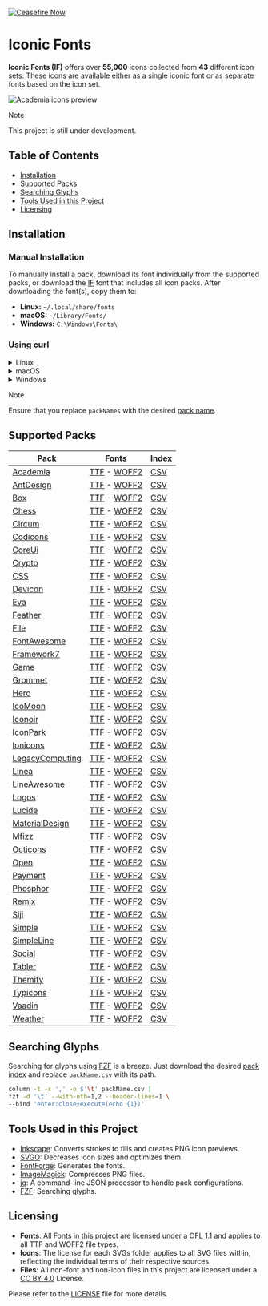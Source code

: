 [![Ceasefire Now](https://badge.techforpalestine.org/default)](https://techforpalestine.org/learn-more)

# Iconic Fonts

**Iconic Fonts (IF)** offers over **55,000** icons collected from **43** different icon sets. These icons are available either as a single iconic font or as separate fonts based on the icon set.

<picture>
  <source media="(prefers-color-scheme: dark)" srcset="https://raw.githubusercontent.com/iconicFonts/if/main/imgs/if-preview_dark.png">
  <img alt="Academia icons preview" src="https://raw.githubusercontent.com/iconicFonts/if/main/imgs/if-preview_light.png">
</picture>

> [!NOTE]
> This project is still under development.

## Table of Contents

- [Installation](#installation)
- [Supported Packs](#supported-packs)
- [Searching Glyphs](#searching-glyphs)
- [Tools Used in this Project](#tools-used-in-this-project)
- [Licensing](#licensing)

## Installation

### Manual Installation

To manually install a pack, download its font individually from the supported packs, or download the [IF](https://raw.githubusercontent.com/iconicFonts/if/main/fonts/TTF/if.ttf) font that includes all icon packs. After downloading the font(s), copy them to:

- **Linux:** `~/.local/share/fonts`
- **macOS:** `~/Library/Fonts/`
- **Windows:** `C:\Windows\Fonts\`

### Using curl

<details>

<summary>Linux</summary>

```sh
curl -o ~/.local/share/fonts/packName.ttf https://raw.githubusercontent.com/iconicFonts/if/main/fonts/TTF/packName.ttf
```

Refresh font cache:

```sh
fc-cache -f ~/.local/share/fonts
```

</details>

<details>

<summary>macOS</summary>

```sh
curl -o ~/Library/Fonts/packName.ttf https://raw.githubusercontent.com/iconicFonts/if/main/fonts/TTF/packName.ttf
```

</details>

<details>

<summary>Windows</summary>

```sh
curl -o C:\Windows\Fonts\packName.ttf https://raw.githubusercontent.com/iconicFonts/if/main/fonts/TTF/packName.ttf
```

</details>

> [!NOTE]
> Ensure that you replace `packNames` with the desired [pack name](https://github.com/iconicFonts/if/tree/main/packs).

## Supported Packs


| Pack                                                                                 | Fonts                                                                                                                                                                                         | Index                                                                          |
| ------------------------------------------------------------------------------------ | --------------------------------------------------------------------------------------------------------------------------------------------------------------------------------------------- | ------------------------------------------------------------------------------ |
| [Academia](https://github.com/iconicFonts/if/tree/main/packs/Academia)               | [TTF](https://raw.githubusercontent.com/iconicFonts/if/main/fonts/TTF/Academia.ttf) - [WOFF2](https://raw.githubusercontent.com/iconicFonts/if/main/fonts/WOFF2/Academia.woff2)               | [CSV](https://github.com/iconicFonts/if/blob/main/indices/Academia.csv)        |
| [AntDesign](https://github.com/iconicFonts/if/tree/main/packs/AntDesign)             | [TTF](https://raw.githubusercontent.com/iconicFonts/if/main/fonts/TTF/AntDesign.ttf) - [WOFF2](https://raw.githubusercontent.com/iconicFonts/if/main/fonts/WOFF2/AntDesign.woff2)             | [CSV](https://github.com/iconicFonts/if/blob/main/indices/AntDesign.csv)       |
| [Box](https://github.com/iconicFonts/if/tree/main/packs/Box)                         | [TTF](https://raw.githubusercontent.com/iconicFonts/if/main/fonts/TTF/Box.ttf) - [WOFF2](https://raw.githubusercontent.com/iconicFonts/if/main/fonts/WOFF2/Box.woff2)                         | [CSV](https://github.com/iconicFonts/if/blob/main/indices/Box.csv)             |
| [Chess](https://github.com/iconicFonts/if/tree/main/packs/Chess)                     | [TTF](https://raw.githubusercontent.com/iconicFonts/if/main/fonts/TTF/Chess.ttf) - [WOFF2](https://raw.githubusercontent.com/iconicFonts/if/main/fonts/WOFF2/Chess.woff2)                     | [CSV](https://github.com/iconicFonts/if/blob/main/indices/Chess.csv)           |
| [Circum](https://github.com/iconicFonts/if/tree/main/packs/Circum)                   | [TTF](https://raw.githubusercontent.com/iconicFonts/if/main/fonts/TTF/Circum.ttf) - [WOFF2](https://raw.githubusercontent.com/iconicFonts/if/main/fonts/WOFF2/Circum.woff2)                   | [CSV](https://github.com/iconicFonts/if/blob/main/indices/Circum.csv)          |
| [Codicons](https://github.com/iconicFonts/if/tree/main/packs/Codicons)               | [TTF](https://raw.githubusercontent.com/iconicFonts/if/main/fonts/TTF/Codicons.ttf) - [WOFF2](https://raw.githubusercontent.com/iconicFonts/if/main/fonts/WOFF2/Codicons.woff2)               | [CSV](https://github.com/iconicFonts/if/blob/main/indices/Codicons.csv)        |
| [CoreUi](https://github.com/iconicFonts/if/tree/main/packs/CoreUi)                   | [TTF](https://raw.githubusercontent.com/iconicFonts/if/main/fonts/TTF/CoreUi.ttf) - [WOFF2](https://raw.githubusercontent.com/iconicFonts/if/main/fonts/WOFF2/CoreUi.woff2)                   | [CSV](https://github.com/iconicFonts/if/blob/main/indices/CoreUi.csv)          |
| [Crypto](https://github.com/iconicFonts/if/tree/main/packs/Crypto)                   | [TTF](https://raw.githubusercontent.com/iconicFonts/if/main/fonts/TTF/Crypto.ttf) - [WOFF2](https://raw.githubusercontent.com/iconicFonts/if/main/fonts/WOFF2/Crypto.woff2)                   | [CSV](https://github.com/iconicFonts/if/blob/main/indices/Crypto.csv)          |
| [CSS](https://github.com/iconicFonts/if/tree/main/packs/CSS)                         | [TTF](https://raw.githubusercontent.com/iconicFonts/if/main/fonts/TTF/CSS.ttf) - [WOFF2](https://raw.githubusercontent.com/iconicFonts/if/main/fonts/WOFF2/CSS.woff2)                         | [CSV](https://github.com/iconicFonts/if/blob/main/indices/CSS.csv)             |
| [Devicon](https://github.com/iconicFonts/if/tree/main/packs/Devicon)                 | [TTF](https://raw.githubusercontent.com/iconicFonts/if/main/fonts/TTF/Devicon.ttf) - [WOFF2](https://raw.githubusercontent.com/iconicFonts/if/main/fonts/WOFF2/Devicon.woff2)                 | [CSV](https://github.com/iconicFonts/if/blob/main/indices/Devicon.csv)         |
| [Eva](https://github.com/iconicFonts/if/tree/main/packs/Eva)                         | [TTF](https://raw.githubusercontent.com/iconicFonts/if/main/fonts/TTF/Eva.ttf) - [WOFF2](https://raw.githubusercontent.com/iconicFonts/if/main/fonts/WOFF2/Eva.woff2)                         | [CSV](https://github.com/iconicFonts/if/blob/main/indices/Eva.csv)             |
| [Feather](https://github.com/iconicFonts/if/tree/main/packs/Feather)                 | [TTF](https://raw.githubusercontent.com/iconicFonts/if/main/fonts/TTF/Feather.ttf) - [WOFF2](https://raw.githubusercontent.com/iconicFonts/if/main/fonts/WOFF2/Feather.woff2)                 | [CSV](https://github.com/iconicFonts/if/blob/main/indices/Feather.csv)         |
| [File](https://github.com/iconicFonts/if/tree/main/packs/File)                       | [TTF](https://raw.githubusercontent.com/iconicFonts/if/main/fonts/TTF/File.ttf) - [WOFF2](https://raw.githubusercontent.com/iconicFonts/if/main/fonts/WOFF2/File.woff2)                       | [CSV](https://github.com/iconicFonts/if/blob/main/indices/File.csv)            |
| [FontAwesome](https://github.com/iconicFonts/if/tree/main/packs/FontAwesome)         | [TTF](https://raw.githubusercontent.com/iconicFonts/if/main/fonts/TTF/FontAwesome.ttf) - [WOFF2](https://raw.githubusercontent.com/iconicFonts/if/main/fonts/WOFF2/FontAwesome.woff2)         | [CSV](https://github.com/iconicFonts/if/blob/main/indices/FontAwesome.csv)     |
| [Framework7](https://github.com/iconicFonts/if/tree/main/packs/Framework7)           | [TTF](https://raw.githubusercontent.com/iconicFonts/if/main/fonts/TTF/Framework7.ttf) - [WOFF2](https://raw.githubusercontent.com/iconicFonts/if/main/fonts/WOFF2/Framework7.woff2)           | [CSV](https://github.com/iconicFonts/if/blob/main/indices/Framework7.csv)      |
| [Game](https://github.com/iconicFonts/if/tree/main/packs/Game)                       | [TTF](https://raw.githubusercontent.com/iconicFonts/if/main/fonts/TTF/Game.ttf) - [WOFF2](https://raw.githubusercontent.com/iconicFonts/if/main/fonts/WOFF2/Game.woff2)                       | [CSV](https://github.com/iconicFonts/if/blob/main/indices/Game.csv)            |
| [Grommet](https://github.com/iconicFonts/if/tree/main/packs/Grommet)                 | [TTF](https://raw.githubusercontent.com/iconicFonts/if/main/fonts/TTF/Grommet.ttf) - [WOFF2](https://raw.githubusercontent.com/iconicFonts/if/main/fonts/WOFF2/Grommet.woff2)                 | [CSV](https://github.com/iconicFonts/if/blob/main/indices/Grommet.csv)         |
| [Hero](https://github.com/iconicFonts/if/tree/main/packs/Hero)                       | [TTF](https://raw.githubusercontent.com/iconicFonts/if/main/fonts/TTF/Hero.ttf) - [WOFF2](https://raw.githubusercontent.com/iconicFonts/if/main/fonts/WOFF2/Hero.woff2)                       | [CSV](https://github.com/iconicFonts/if/blob/main/indices/Hero.csv)            |
| [IcoMoon](https://github.com/iconicFonts/if/tree/main/packs/IcoMoon)                 | [TTF](https://raw.githubusercontent.com/iconicFonts/if/main/fonts/TTF/IcoMoon.ttf) - [WOFF2](https://raw.githubusercontent.com/iconicFonts/if/main/fonts/WOFF2/IcoMoon.woff2)                 | [CSV](https://github.com/iconicFonts/if/blob/main/indices/IcoMoon.csv)         |
| [Iconoir](https://github.com/iconicFonts/if/tree/main/packs/Iconoir)                 | [TTF](https://raw.githubusercontent.com/iconicFonts/if/main/fonts/TTF/Iconoir.ttf) - [WOFF2](https://raw.githubusercontent.com/iconicFonts/if/main/fonts/WOFF2/Iconoir.woff2)                 | [CSV](https://github.com/iconicFonts/if/blob/main/indices/Iconoir.csv)         |
| [IconPark](https://github.com/iconicFonts/if/tree/main/packs/IconPark)               | [TTF](https://raw.githubusercontent.com/iconicFonts/if/main/fonts/TTF/IconPark.ttf) - [WOFF2](https://raw.githubusercontent.com/iconicFonts/if/main/fonts/WOFF2/IconPark.woff2)               | [CSV](https://github.com/iconicFonts/if/blob/main/indices/IconPark.csv)        |
| [Ionicons](https://github.com/iconicFonts/if/tree/main/packs/Ionicons)               | [TTF](https://raw.githubusercontent.com/iconicFonts/if/main/fonts/TTF/Ionicons.ttf) - [WOFF2](https://raw.githubusercontent.com/iconicFonts/if/main/fonts/WOFF2/Ionicons.woff2)               | [CSV](https://github.com/iconicFonts/if/blob/main/indices/Ionicons.csv)        |
| [LegacyComputing](https://github.com/iconicFonts/if/tree/main/packs/LegacyComputing) | [TTF](https://raw.githubusercontent.com/iconicFonts/if/main/fonts/TTF/LegacyComputing.ttf) - [WOFF2](https://raw.githubusercontent.com/iconicFonts/if/main/fonts/WOFF2/LegacyComputing.woff2) | [CSV](https://github.com/iconicFonts/if/blob/main/indices/LegacyComputing.csv) |
| [Linea](https://github.com/iconicFonts/if/tree/main/packs/Linea)                     | [TTF](https://raw.githubusercontent.com/iconicFonts/if/main/fonts/TTF/Linea.ttf) - [WOFF2](https://raw.githubusercontent.com/iconicFonts/if/main/fonts/WOFF2/Linea.woff2)                     | [CSV](https://github.com/iconicFonts/if/blob/main/indices/Linea.csv)           |
| [LineAwesome](https://github.com/iconicFonts/if/tree/main/packs/LineAwesome)         | [TTF](https://raw.githubusercontent.com/iconicFonts/if/main/fonts/TTF/LineAwesome.ttf) - [WOFF2](https://raw.githubusercontent.com/iconicFonts/if/main/fonts/WOFF2/LineAwesome.woff2)         | [CSV](https://github.com/iconicFonts/if/blob/main/indices/LineAwesome.csv)     |
| [Logos](https://github.com/iconicFonts/if/tree/main/packs/Logos)                     | [TTF](https://raw.githubusercontent.com/iconicFonts/if/main/fonts/TTF/Logos.ttf) - [WOFF2](https://raw.githubusercontent.com/iconicFonts/if/main/fonts/WOFF2/Logos.woff2)                     | [CSV](https://github.com/iconicFonts/if/blob/main/indices/Logos.csv)           |
| [Lucide](https://github.com/iconicFonts/if/tree/main/packs/Lucide)                   | [TTF](https://raw.githubusercontent.com/iconicFonts/if/main/fonts/TTF/Lucide.ttf) - [WOFF2](https://raw.githubusercontent.com/iconicFonts/if/main/fonts/WOFF2/Lucide.woff2)                   | [CSV](https://github.com/iconicFonts/if/blob/main/indices/Lucide.csv)          |
| [MaterialDesign](https://github.com/iconicFonts/if/tree/main/packs/MaterialDesign)   | [TTF](https://raw.githubusercontent.com/iconicFonts/if/main/fonts/TTF/MaterialDesign.ttf) - [WOFF2](https://raw.githubusercontent.com/iconicFonts/if/main/fonts/WOFF2/MaterialDesign.woff2)   | [CSV](https://github.com/iconicFonts/if/blob/main/indices/MaterialDesign.csv)  |
| [Mfizz](https://github.com/iconicFonts/if/tree/main/packs/Mfizz)                     | [TTF](https://raw.githubusercontent.com/iconicFonts/if/main/fonts/TTF/Mfizz.ttf) - [WOFF2](https://raw.githubusercontent.com/iconicFonts/if/main/fonts/WOFF2/Mfizz.woff2)                     | [CSV](https://github.com/iconicFonts/if/blob/main/indices/Mfizz.csv)           |
| [Octicons](https://github.com/iconicFonts/if/tree/main/packs/Octicons)               | [TTF](https://raw.githubusercontent.com/iconicFonts/if/main/fonts/TTF/Octicons.ttf) - [WOFF2](https://raw.githubusercontent.com/iconicFonts/if/main/fonts/WOFF2/Octicons.woff2)               | [CSV](https://github.com/iconicFonts/if/blob/main/indices/Octicons.csv)        |
| [Open](https://github.com/iconicFonts/if/tree/main/packs/Open)                       | [TTF](https://raw.githubusercontent.com/iconicFonts/if/main/fonts/TTF/Open.ttf) - [WOFF2](https://raw.githubusercontent.com/iconicFonts/if/main/fonts/WOFF2/Open.woff2)                       | [CSV](https://github.com/iconicFonts/if/blob/main/indices/Open.csv)            |
| [Payment](https://github.com/iconicFonts/if/tree/main/packs/Payment)                 | [TTF](https://raw.githubusercontent.com/iconicFonts/if/main/fonts/TTF/Payment.ttf) - [WOFF2](https://raw.githubusercontent.com/iconicFonts/if/main/fonts/WOFF2/Payment.woff2)                 | [CSV](https://github.com/iconicFonts/if/blob/main/indices/Payment.csv)         |
| [Phosphor](https://github.com/iconicFonts/if/tree/main/packs/Phosphor)               | [TTF](https://raw.githubusercontent.com/iconicFonts/if/main/fonts/TTF/Phosphor.ttf) - [WOFF2](https://raw.githubusercontent.com/iconicFonts/if/main/fonts/WOFF2/Phosphor.woff2)               | [CSV](https://github.com/iconicFonts/if/blob/main/indices/Phosphor.csv)        |
| [Remix](https://github.com/iconicFonts/if/tree/main/packs/Remix)                     | [TTF](https://raw.githubusercontent.com/iconicFonts/if/main/fonts/TTF/Remix.ttf) - [WOFF2](https://raw.githubusercontent.com/iconicFonts/if/main/fonts/WOFF2/Remix.woff2)                     | [CSV](https://github.com/iconicFonts/if/blob/main/indices/Remix.csv)           |
| [Siji](https://github.com/iconicFonts/if/tree/main/packs/Siji)                       | [TTF](https://raw.githubusercontent.com/iconicFonts/if/main/fonts/TTF/Siji.ttf) - [WOFF2](https://raw.githubusercontent.com/iconicFonts/if/main/fonts/WOFF2/Siji.woff2)                       | [CSV](https://github.com/iconicFonts/if/blob/main/indices/Siji.csv)            |
| [Simple](https://github.com/iconicFonts/if/tree/main/packs/Simple)                   | [TTF](https://raw.githubusercontent.com/iconicFonts/if/main/fonts/TTF/Simple.ttf) - [WOFF2](https://raw.githubusercontent.com/iconicFonts/if/main/fonts/WOFF2/Simple.woff2)                   | [CSV](https://github.com/iconicFonts/if/blob/main/indices/Simple.csv)          |
| [SimpleLine](https://github.com/iconicFonts/if/tree/main/packs/SimpleLine)           | [TTF](https://raw.githubusercontent.com/iconicFonts/if/main/fonts/TTF/SimpleLine.ttf) - [WOFF2](https://raw.githubusercontent.com/iconicFonts/if/main/fonts/WOFF2/SimpleLine.woff2)           | [CSV](https://github.com/iconicFonts/if/blob/main/indices/SimpleLine.csv)      |
| [Social](https://github.com/iconicFonts/if/tree/main/packs/Social)                   | [TTF](https://raw.githubusercontent.com/iconicFonts/if/main/fonts/TTF/Social.ttf) - [WOFF2](https://raw.githubusercontent.com/iconicFonts/if/main/fonts/WOFF2/Social.woff2)                   | [CSV](https://github.com/iconicFonts/if/blob/main/indices/Social.csv)          |
| [Tabler](https://github.com/iconicFonts/if/tree/main/packs/Tabler)                   | [TTF](https://raw.githubusercontent.com/iconicFonts/if/main/fonts/TTF/Tabler.ttf) - [WOFF2](https://raw.githubusercontent.com/iconicFonts/if/main/fonts/WOFF2/Tabler.woff2)                   | [CSV](https://github.com/iconicFonts/if/blob/main/indices/Tabler.csv)          |
| [Themify](https://github.com/iconicFonts/if/tree/main/packs/Themify)                 | [TTF](https://raw.githubusercontent.com/iconicFonts/if/main/fonts/TTF/Themify.ttf) - [WOFF2](https://raw.githubusercontent.com/iconicFonts/if/main/fonts/WOFF2/Themify.woff2)                 | [CSV](https://github.com/iconicFonts/if/blob/main/indices/Themify.csv)         |
| [Typicons](https://github.com/iconicFonts/if/tree/main/packs/Typicons)               | [TTF](https://raw.githubusercontent.com/iconicFonts/if/main/fonts/TTF/Typicons.ttf) - [WOFF2](https://raw.githubusercontent.com/iconicFonts/if/main/fonts/WOFF2/Typicons.woff2)               | [CSV](https://github.com/iconicFonts/if/blob/main/indices/Typicons.csv)        |
| [Vaadin](https://github.com/iconicFonts/if/tree/main/packs/Vaadin)                   | [TTF](https://raw.githubusercontent.com/iconicFonts/if/main/fonts/TTF/Vaadin.ttf) - [WOFF2](https://raw.githubusercontent.com/iconicFonts/if/main/fonts/WOFF2/Vaadin.woff2)                   | [CSV](https://github.com/iconicFonts/if/blob/main/indices/Vaadin.csv)          |
| [Weather](https://github.com/iconicFonts/if/tree/main/packs/Weather)                 | [TTF](https://raw.githubusercontent.com/iconicFonts/if/main/fonts/TTF/Weather.ttf) - [WOFF2](https://raw.githubusercontent.com/iconicFonts/if/main/fonts/WOFF2/Weather.woff2)                 | [CSV](https://github.com/iconicFonts/if/blob/main/indices/Weather.csv)         |

## Searching Glyphs

Searching for glyphs using [FZF](https://junegunn.github.io/fzf/) is a breeze. Just download the desired [pack index](https://github.com/iconicFonts/if/tree/main/indices) and replace `packName.csv` with its path.

```sh
column -t -s ',' -o $'\t' packName.csv |
fzf -d '\t' --with-nth=1,2 --header-lines=1 \
--bind 'enter:close+execute(echo {1})'
```

## Tools Used in this Project

- [Inkscape](https://inkscape.org): Converts strokes to fills and creates PNG icon previews.
- [SVGO](https://svgo.dev): Decreases icon sizes and optimizes them.
- [FontForge](https://fontforge.org/): Generates the fonts.
- [ImageMagick](https://www.imagemagick.org/script/magick.php): Compresses PNG files.
- [jq](https://jqlang.github.io/jq/): A command-line JSON processor to handle pack configurations.
- [FZF](https://junegunn.github.io/fzf/installation/): Searching glyphs.

## Licensing

- **Fonts**: All Fonts in this project are licensed under a [OFL 1.1 ](https://openfontlicense.org/documents/OFL.txt) and applies to all TTF and WOFF2 file types.
- **Icons**: The license for each SVGs folder applies to all SVG files within, reflecting the individual terms of their respective sources.
- **Files**: All non-font and non-icon files in this project are licensed under a [CC BY 4.0](https://creativecommons.org/licenses/by/4.0/) License.

Please refer to the [LICENSE](https://github.com/iconicFonts/if/blob/main/LICENSE) file for more details.

